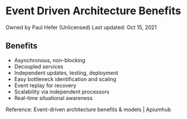 # Event Driven Architecture Benefits

Owned by Paul Hefer (Unlicensed)
Last updated: Oct 15, 2021

## Benefits

- Asynchronous, non-blocking
- Decoupled services
- Independent updates, testing, deployment
- Easy bottleneck identification and scaling
- Event replay for recovery
- Scalability via independent processors
- Real-time situational awareness

Reference: Event-driven architecture benefits & models | Apiumhub
